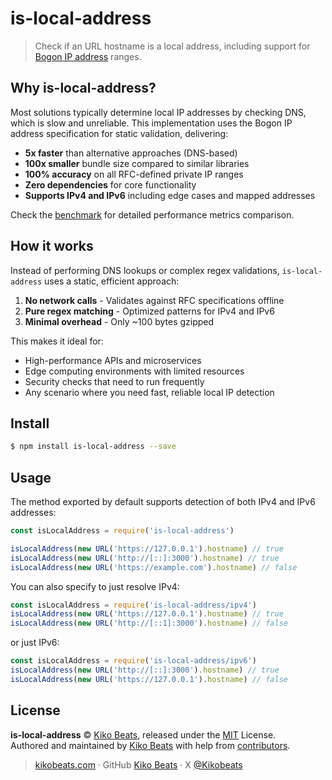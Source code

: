 # is-local-address

> Check if an URL hostname is a local address, including support for [Bogon IP address](https://ipinfo.io/bogon) ranges.

## Why is-local-address?

Most solutions typically determine local IP addresses by checking DNS, which is slow and unreliable. This implementation uses the Bogon IP address specification for static validation, delivering:

- **5x faster** than alternative approaches (DNS-based)
- **100x smaller** bundle size compared to similar libraries
- **100% accuracy** on all RFC-defined private IP ranges
- **Zero dependencies** for core functionality
- **Supports IPv4 and IPv6** including edge cases and mapped addresses

Check the [benchmark](/benchmark) for detailed performance metrics comparison.

## How it works

Instead of performing DNS lookups or complex regex validations, `is-local-address` uses a static, efficient approach:

1. **No network calls** - Validates against RFC specifications offline
2. **Pure regex matching** - Optimized patterns for IPv4 and IPv6
3. **Minimal overhead** - Only ~100 bytes gzipped

This makes it ideal for:
- High-performance APIs and microservices
- Edge computing environments with limited resources
- Security checks that need to run frequently
- Any scenario where you need fast, reliable local IP detection

## Install

```bash
$ npm install is-local-address --save
```

## Usage

The method exported by default supports detection of both IPv4 and IPv6 addresses:

```js
const isLocalAddress = require('is-local-address')

isLocalAddress(new URL('https://127.0.0.1').hostname) // true
isLocalAddress(new URL('http://[::]:3000').hostname) // true
isLocalAddress(new URL('https://example.com').hostname) // false
```

You can also specify to just resolve IPv4:

```js
const isLocalAddress = require('is-local-address/ipv4')
isLocalAddress(new URL('https://127.0.0.1').hostname) // true
isLocalAddress(new URL('http://[::1]:3000').hostname) // false
```

or just IPv6:

```js
const isLocalAddress = require('is-local-address/ipv6')
isLocalAddress(new URL('http://[::]:3000').hostname) // true
isLocalAddress(new URL('https://127.0.0.1').hostname) // false
```

## License

**is-local-address** © [Kiko Beats](https://kikobeats.com), released under the [MIT](https://github.com/Kikobeats/is-local-address/blob/master/LICENSE.md) License.<br>
Authored and maintained by [Kiko Beats](https://kikobeats.com) with help from [contributors](https://github.com/Kikobeats/is-local-address/contributors).

> [kikobeats.com](https://kikobeats.com) · GitHub [Kiko Beats](https://github.com/Kikobeats) · X [@Kikobeats](https://x.com/Kikobeats)
